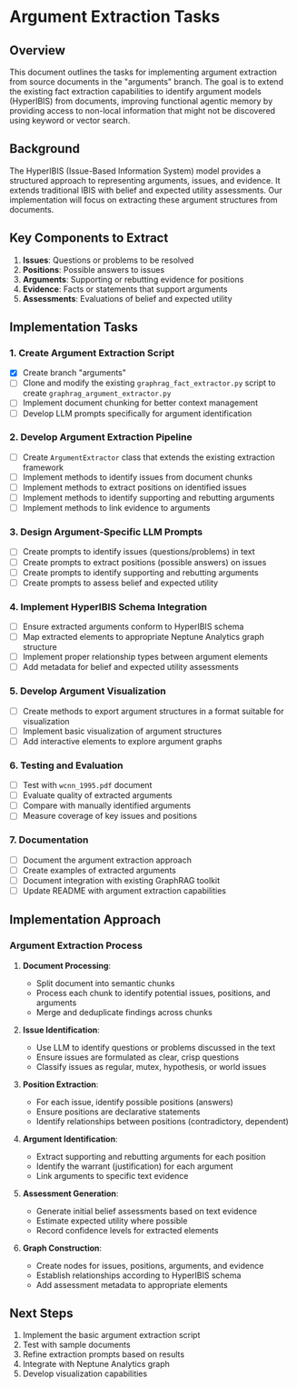 # Argument Extraction Tasks

## Overview
This document outlines the tasks for implementing argument extraction from source documents in the "arguments" branch. The goal is to extend the existing fact extraction capabilities to identify argument models (HyperIBIS) from documents, improving functional agentic memory by providing access to non-local information that might not be discovered using keyword or vector search.

## Background
The HyperIBIS (Issue-Based Information System) model provides a structured approach to representing arguments, issues, and evidence. It extends traditional IBIS with belief and expected utility assessments. Our implementation will focus on extracting these argument structures from documents.

## Key Components to Extract
1. **Issues**: Questions or problems to be resolved
2. **Positions**: Possible answers to issues
3. **Arguments**: Supporting or rebutting evidence for positions
4. **Evidence**: Facts or statements that support arguments
5. **Assessments**: Evaluations of belief and expected utility

## Implementation Tasks

### 1. Create Argument Extraction Script
- [x] Create branch "arguments"
- [ ] Clone and modify the existing `graphrag_fact_extractor.py` script to create `graphrag_argument_extractor.py`
- [ ] Implement document chunking for better context management
- [ ] Develop LLM prompts specifically for argument identification

### 2. Develop Argument Extraction Pipeline
- [ ] Create `ArgumentExtractor` class that extends the existing extraction framework
- [ ] Implement methods to identify issues from document chunks
- [ ] Implement methods to extract positions on identified issues
- [ ] Implement methods to identify supporting and rebutting arguments
- [ ] Implement methods to link evidence to arguments

### 3. Design Argument-Specific LLM Prompts
- [ ] Create prompts to identify issues (questions/problems) in text
- [ ] Create prompts to extract positions (possible answers) on issues
- [ ] Create prompts to identify supporting and rebutting arguments
- [ ] Create prompts to assess belief and expected utility

### 4. Implement HyperIBIS Schema Integration
- [ ] Ensure extracted arguments conform to HyperIBIS schema
- [ ] Map extracted elements to appropriate Neptune Analytics graph structure
- [ ] Implement proper relationship types between argument elements
- [ ] Add metadata for belief and expected utility assessments

### 5. Develop Argument Visualization
- [ ] Create methods to export argument structures in a format suitable for visualization
- [ ] Implement basic visualization of argument structures
- [ ] Add interactive elements to explore argument graphs

### 6. Testing and Evaluation
- [ ] Test with `wcnn_1995.pdf` document
- [ ] Evaluate quality of extracted arguments
- [ ] Compare with manually identified arguments
- [ ] Measure coverage of key issues and positions

### 7. Documentation
- [ ] Document the argument extraction approach
- [ ] Create examples of extracted arguments
- [ ] Document integration with existing GraphRAG toolkit
- [ ] Update README with argument extraction capabilities

## Implementation Approach

### Argument Extraction Process
1. **Document Processing**:
   - Split document into semantic chunks
   - Process each chunk to identify potential issues, positions, and arguments
   - Merge and deduplicate findings across chunks

2. **Issue Identification**:
   - Use LLM to identify questions or problems discussed in the text
   - Ensure issues are formulated as clear, crisp questions
   - Classify issues as regular, mutex, hypothesis, or world issues

3. **Position Extraction**:
   - For each issue, identify possible positions (answers)
   - Ensure positions are declarative statements
   - Identify relationships between positions (contradictory, dependent)

4. **Argument Identification**:
   - Extract supporting and rebutting arguments for each position
   - Identify the warrant (justification) for each argument
   - Link arguments to specific text evidence

5. **Assessment Generation**:
   - Generate initial belief assessments based on text evidence
   - Estimate expected utility where possible
   - Record confidence levels for extracted elements

6. **Graph Construction**:
   - Create nodes for issues, positions, arguments, and evidence
   - Establish relationships according to HyperIBIS schema
   - Add assessment metadata to appropriate elements

## Next Steps
1. Implement the basic argument extraction script
2. Test with sample documents
3. Refine extraction prompts based on results
4. Integrate with Neptune Analytics graph
5. Develop visualization capabilities
